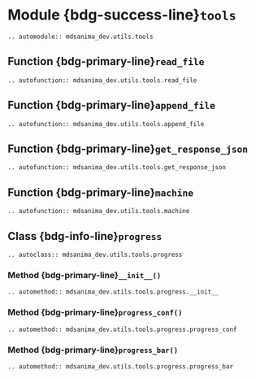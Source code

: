 # Module {bdg-success-line}`tools`

```{eval-rst}
.. automodule:: mdsanima_dev.utils.tools
```

## Function {bdg-primary-line}`read_file`

```{eval-rst}
.. autofunction:: mdsanima_dev.utils.tools.read_file
```

## Function {bdg-primary-line}`append_file`

```{eval-rst}
.. autofunction:: mdsanima_dev.utils.tools.append_file
```

## Function {bdg-primary-line}`get_response_json`

```{eval-rst}
.. autofunction:: mdsanima_dev.utils.tools.get_response_json
```

## Function {bdg-primary-line}`machine`

```{eval-rst}
.. autofunction:: mdsanima_dev.utils.tools.machine
```

## Class {bdg-info-line}`progress`

```{eval-rst}
.. autoclass:: mdsanima_dev.utils.tools.progress
```

### Method {bdg-primary-line}`__init__()`

```{eval-rst}
.. automethod:: mdsanima_dev.utils.tools.progress.__init__
```

### Method {bdg-primary-line}`progress_conf()`

```{eval-rst}
.. automethod:: mdsanima_dev.utils.tools.progress.progress_conf
```

### Method {bdg-primary-line}`progress_bar()`

```{eval-rst}
.. automethod:: mdsanima_dev.utils.tools.progress.progress_bar
```
